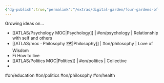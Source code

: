 ```yaml
---
{"dg-publish":true,"permalink":"/extras/digital-garden/four-gardens-of-mine/","tags":["gardenEntry"],"created":"2023-01-02T16:17:52.012+01:00","updated":"2023-04-07T10:29:30.311+02:00"}
---
```



Growing ideas on...
- [[ATLAS/Psychology MOC\|Psychology]] | #on/psychology | Relationship with self and others 
- [[ATLAS/moc · Philosophy 🗺️\|Philosophy]]  | #on/philosophy | Love of Wisdom 
- Fi   How to live
- [[ATLAS/Politics MOC\|Politics]] | #on/politics | Collective 
- 

#on/education 
#on/politics 
#on/philosophy 
#on/health 